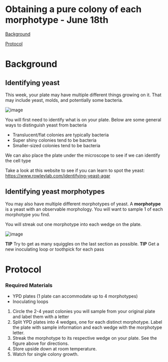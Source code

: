 # Obtaining a pure colony of each morphotype - June 18th 

[Background](#background)

[Protocol](#protocol)

# Background

## Identifying yeast
This week, your plate may have multiple different things growing on it. That may include yeast, molds, and potentially some bacteria. 

![image](https://github.com/user-attachments/assets/347549eb-4cfd-4f93-a62b-22db268a6f98)

You will first need to identify what is on your plate. Below are some general ways to distinguish yeast from bacteria

- Translucent/flat colonies are typically bacteria
- Super shiny colonies tend to be bacteria
- Smaller-sized colonies tend to be bacteria

We can also place the plate under the microscope to see if we can identify the cell type

Take a look at this website to see if you can learn to spot the yeast: https://www.rowleylab.com/identifying-yeast-agar 


## Identifying yeast morphotypes

You may also have multiple different morphotypes of yeast. A **morphotype** is a yeast with an observable morphology. You will want to sample 1 of each morphotype you find. 

You will streak out one morphotype into each wedge on the plate.

![image](https://github.com/user-attachments/assets/c68822e1-28af-42eb-80ae-b206d65869bc)


**TIP** Try to get as many squiggles on the last section as possible. 
**TIP** Get a new inoculating loop or toothpick for each pass

# Protocol

### Required Materials 
-	YPD plates (1 plate can accommodate up to 4 morphotypes)
-	Inoculating loops

1.  Circle the 2-4 yeast colonies you will sample from your original plate and label them with a letter
2.	Split YPD plates into 4 wedges, one for each distinct morphotype. Label the plate with sample information and each wedge with the morphotype letter.
3.	Streak the morphotype to its respective wedge on your plate. See the figure above for directions. 
4.	Store upside down at room temperature. 
6.	Watch for single colony growth.
